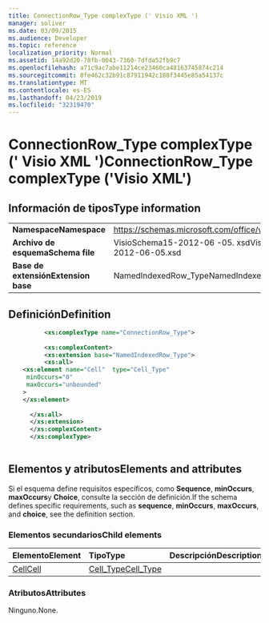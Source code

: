 ```yaml
---
title: ConnectionRow_Type complexType (' Visio XML ')
manager: soliver
ms.date: 03/09/2015
ms.audience: Developer
ms.topic: reference
localization_priority: Normal
ms.assetid: 14a92d20-78fb-0043-7360-7dfda52fb9c7
ms.openlocfilehash: a71c9ac7abe11214ce23460ca48163745874c214
ms.sourcegitcommit: 8fe462c32b91c87911942c188f3445e85a54137c
ms.translationtype: MT
ms.contentlocale: es-ES
ms.lasthandoff: 04/23/2019
ms.locfileid: "32319470"
---
```

# <a name="connectionrowtype-complextype-visio-xml"></a><span data-ttu-id="e4310-102">ConnectionRow_Type complexType (' Visio XML ')</span><span class="sxs-lookup"><span data-stu-id="e4310-102">ConnectionRow_Type complexType ('Visio XML')</span></span>

## <a name="type-information"></a><span data-ttu-id="e4310-103">Información de tipos</span><span class="sxs-lookup"><span data-stu-id="e4310-103">Type information</span></span>

|||
|:-----|:-----|
|<span data-ttu-id="e4310-104">**Namespace**</span><span class="sxs-lookup"><span data-stu-id="e4310-104">**Namespace**</span></span> <br/> |https://schemas.microsoft.com/office/visio/2011/1/core  <br/> |
|<span data-ttu-id="e4310-105">**Archivo de esquema**</span><span class="sxs-lookup"><span data-stu-id="e4310-105">**Schema file**</span></span> <br/> |<span data-ttu-id="e4310-106">VisioSchema15-2012-06 -05. xsd</span><span class="sxs-lookup"><span data-stu-id="e4310-106">VisioSchema15-2012-06-05.xsd</span></span>  <br/> |
|<span data-ttu-id="e4310-107">**Base de extensión**</span><span class="sxs-lookup"><span data-stu-id="e4310-107">**Extension base**</span></span> <br/> |<span data-ttu-id="e4310-108">NamedIndexedRow_Type</span><span class="sxs-lookup"><span data-stu-id="e4310-108">NamedIndexedRow_Type</span></span>  <br/> |
   
## <a name="definition"></a><span data-ttu-id="e4310-109">Definición</span><span class="sxs-lookup"><span data-stu-id="e4310-109">Definition</span></span>

```XML
          <xs:complexType name="ConnectionRow_Type">
          
          <xs:complexContent>
          <xs:extension base="NamedIndexedRow_Type">
          <xs:all>
    <xs:element name="Cell"  type="Cell_Type"
     minOccurs="0"
     maxOccurs="unbounded"
    >
    </xs:element>
    
      </xs:all>
      </xs:extension>
      </xs:complexContent>
      </xs:complexType>
      
```

## <a name="elements-and-attributes"></a><span data-ttu-id="e4310-110">Elementos y atributos</span><span class="sxs-lookup"><span data-stu-id="e4310-110">Elements and attributes</span></span>

<span data-ttu-id="e4310-111">Si el esquema define requisitos específicos, como **Sequence**, **minOccurs**, **maxOccurs**y **Choice**, consulte la sección de definición.</span><span class="sxs-lookup"><span data-stu-id="e4310-111">If the schema defines specific requirements, such as **sequence**, **minOccurs**, **maxOccurs**, and **choice**, see the definition section.</span></span> 
  
### <a name="child-elements"></a><span data-ttu-id="e4310-112">Elementos secundarios</span><span class="sxs-lookup"><span data-stu-id="e4310-112">Child elements</span></span>

|<span data-ttu-id="e4310-113">**Elemento**</span><span class="sxs-lookup"><span data-stu-id="e4310-113">**Element**</span></span>|<span data-ttu-id="e4310-114">**Tipo**</span><span class="sxs-lookup"><span data-stu-id="e4310-114">**Type**</span></span>|<span data-ttu-id="e4310-115">**Descripción**</span><span class="sxs-lookup"><span data-stu-id="e4310-115">**Description**</span></span>|
|:-----|:-----|:-----|
|[<span data-ttu-id="e4310-116">Cell</span><span class="sxs-lookup"><span data-stu-id="e4310-116">Cell</span></span>](cell-element-connection-rowvisio-xml.md) <br/> |[<span data-ttu-id="e4310-117">Cell_Type</span><span class="sxs-lookup"><span data-stu-id="e4310-117">Cell_Type</span></span>](cell_type-complextypevisio-xml.md) <br/> ||
   
### <a name="attributes"></a><span data-ttu-id="e4310-118">Atributos</span><span class="sxs-lookup"><span data-stu-id="e4310-118">Attributes</span></span>

<span data-ttu-id="e4310-119">Ninguno.</span><span class="sxs-lookup"><span data-stu-id="e4310-119">None.</span></span>
  

